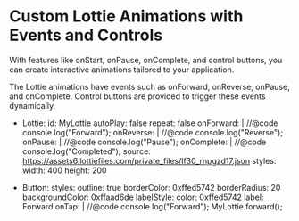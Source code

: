 # Custom Lottie Animations with Events and Controls

With features like onStart, onPause, onComplete, and control buttons, you can create interactive animations tailored to your application.

The Lottie animations have events such as onForward, onReverse, onPause, and onComplete. Control buttons are provided to trigger these events dynamically.
- Lottie:
    id: MyLottie
    autoPlay: false
    repeat: false
    onForward: |
        //@code
        console.log("Forward");
    onReverse: |
        //@code
        console.log("Reverse");
    onPause: |
        //@code
        console.log("Pause");
    onComplete: |
        //@code
        console.log("Completed");
       source: https://assets6.lottiefiles.com/private_files/lf30_rnpgzd17.json
          styles:
            width: 400
            height: 200

- Button:
    styles:
        outline: true
        borderColor: 0xffed5742
        borderRadius: 20
        backgroundColor: 0xffaad6de
        labelStyle:
            color: 0xffed5742
    label: Forward
    onTap: |
    //@code
    console.log("Forward");
    MyLottie.forward();